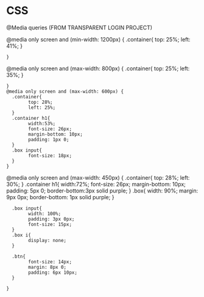 # CSS

@Media queries (FROM TRANSPARENT LOGIN PROJECT)


@media only screen  and (min-width: 1200px) {
      .container{
            top: 25%;
            left: 41%;
      }
      
    }
@media only screen and (max-width: 800px) {
      .container{
            top: 25%;
            left: 35%;
      }
      
    }
    @media only screen and (max-width: 600px) {
      .container{
            top: 28%;
            left: 25%;
      }
      .container h1{
            width:53%;
            font-size: 26px;
            margin-bottom: 10px;
            padding: 1px 0;
      }
      .box input{
            font-size: 18px;
      }
    }

@media only screen and (max-width: 450px) {
      .container{
            top: 28%;
            left: 30%;
      }
      .container h1{
            width:72%;
            font-size: 26px;
            margin-bottom: 10px;
            padding: 5px 0;
            border-bottom:3px solid purple;
      }
      .box{
            width: 90%;
            margin: 9px 0px;
            border-bottom: 1px solid purple;
      }
      
      .box input{
            width: 100%;
            padding: 3px 0px;
            font-size: 15px;
      }
      .box i{
            display: none;
      }

      .btn{
            font-size: 14px;
            margin: 8px 0;
            padding: 6px 10px;
      }
      
    }

